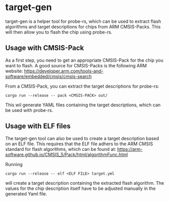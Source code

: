 # target-gen

target-gen is a helper tool for probe-rs, which can be used to extract flash algorithms and target descriptions for
chips from ARM CMSIS-Packs. This will then allow you to flash the chip using probe-rs.

## Usage with CMSIS-Pack

As a first step, you need to get an appropriate CMSIS-Pack for the chip you want to flash. A good source for CMSIS-Packs
is the following ARM website: https://developer.arm.com/tools-and-software/embedded/cmsis/cmsis-search

From a CMSIS-Pack, you can extract the target descriptions for probe-rs:

    cargo run --release -- pack <CMSIS-PACK> out/

This wil generate YAML files containing the target descriptions, which can be used with probe-rs.

## Usage with ELF files

The target-gen tool can also be used to create a target description based on an ELF file. This
requires that the ELF file adhers to the ARM CMSIS standard for flash algorithms, which
can be found at: https://arm-software.github.io/CMSIS_5/Pack/html/algorithmFunc.html


Running

    cargo run --release -- elf <ELF FILE> target.yml

will create a target description containing the extracted flash algorithm. The values
for the chip description itself have to be adjusted manually in the generated Yaml file.
